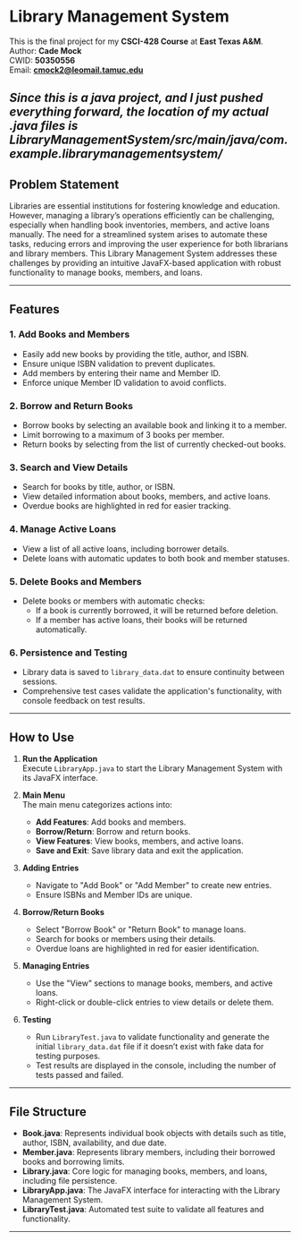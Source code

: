 # Library Management System

This is the final project for my **CSCI-428 Course** at **East Texas A&M**.  
Author: **Cade Mock**  
CWID: **50350556**  
Email: **cmock2@leomail.tamuc.edu**

*Since this is a java project, and I just pushed everything forward, the location of my actual .java files is LibraryManagementSystem/src/main/java/com.example.librarymanagementsystem/*
---

## Problem Statement

Libraries are essential institutions for fostering knowledge and education. However, managing a library’s operations efficiently can be challenging, especially when handling book inventories, members, and active loans manually. The need for a streamlined system arises to automate these tasks, reducing errors and improving the user experience for both librarians and library members. This Library Management System addresses these challenges by providing an intuitive JavaFX-based application with robust functionality to manage books, members, and loans.

---

## Features

### 1. **Add Books and Members**
- Easily add new books by providing the title, author, and ISBN.
- Ensure unique ISBN validation to prevent duplicates.
- Add members by entering their name and Member ID.
- Enforce unique Member ID validation to avoid conflicts.

### 2. **Borrow and Return Books**
- Borrow books by selecting an available book and linking it to a member.
- Limit borrowing to a maximum of 3 books per member.
- Return books by selecting from the list of currently checked-out books.

### 3. **Search and View Details**
- Search for books by title, author, or ISBN.
- View detailed information about books, members, and active loans.
- Overdue books are highlighted in red for easier tracking.

### 4. **Manage Active Loans**
- View a list of all active loans, including borrower details.
- Delete loans with automatic updates to both book and member statuses.

### 5. **Delete Books and Members**
- Delete books or members with automatic checks:
  - If a book is currently borrowed, it will be returned before deletion.
  - If a member has active loans, their books will be returned automatically.

### 6. **Persistence and Testing**
- Library data is saved to `library_data.dat` to ensure continuity between sessions.
- Comprehensive test cases validate the application's functionality, with console feedback on test results.

---

## How to Use

1. **Run the Application**  
   Execute `LibraryApp.java` to start the Library Management System with its JavaFX interface.

2. **Main Menu**  
   The main menu categorizes actions into:
   - **Add Features**: Add books and members.
   - **Borrow/Return**: Borrow and return books.
   - **View Features**: View books, members, and active loans.
   - **Save and Exit**: Save library data and exit the application.

3. **Adding Entries**  
   - Navigate to "Add Book" or "Add Member" to create new entries.
   - Ensure ISBNs and Member IDs are unique.

4. **Borrow/Return Books**  
   - Select "Borrow Book" or "Return Book" to manage loans.
   - Search for books or members using their details.
   - Overdue loans are highlighted in red for easier identification.

5. **Managing Entries**  
   - Use the "View" sections to manage books, members, and active loans.
   - Right-click or double-click entries to view details or delete them.

6. **Testing**  
   - Run `LibraryTest.java` to validate functionality and generate the initial `library_data.dat` file if it doesn’t exist with fake data for testing purposes.
   - Test results are displayed in the console, including the number of tests passed and failed.

---

## File Structure

- **Book.java**: Represents individual book objects with details such as title, author, ISBN, availability, and due date.
- **Member.java**: Represents library members, including their borrowed books and borrowing limits.
- **Library.java**: Core logic for managing books, members, and loans, including file persistence.
- **LibraryApp.java**: The JavaFX interface for interacting with the Library Management System.
- **LibraryTest.java**: Automated test suite to validate all features and functionality.

---
